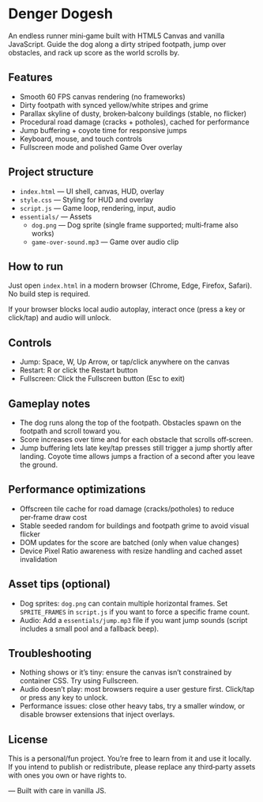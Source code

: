 # Denger Dogesh

An endless runner mini‑game built with HTML5 Canvas and vanilla JavaScript. Guide the dog along a dirty striped footpath, jump over obstacles, and rack up score as the world scrolls by.

## Features

- Smooth 60 FPS canvas rendering (no frameworks)
- Dirty footpath with synced yellow/white stripes and grime
- Parallax skyline of dusty, broken‑balcony buildings (stable, no flicker)
- Procedural road damage (cracks + potholes), cached for performance
- Jump buffering + coyote time for responsive jumps
- Keyboard, mouse, and touch controls
- Fullscreen mode and polished Game Over overlay

## Project structure

- `index.html` — UI shell, canvas, HUD, overlay
- `style.css` — Styling for HUD and overlay
- `script.js` — Game loop, rendering, input, audio
- `essentials/` — Assets
  - `dog.png` — Dog sprite (single frame supported; multi‑frame also works)
  - `game-over-sound.mp3` — Game over audio clip

## How to run

Just open `index.html` in a modern browser (Chrome, Edge, Firefox, Safari). No build step is required.

If your browser blocks local audio autoplay, interact once (press a key or click/tap) and audio will unlock.

## Controls

- Jump: Space, W, Up Arrow, or tap/click anywhere on the canvas
- Restart: R or click the Restart button
- Fullscreen: Click the Fullscreen button (Esc to exit)

## Gameplay notes

- The dog runs along the top of the footpath. Obstacles spawn on the footpath and scroll toward you.
- Score increases over time and for each obstacle that scrolls off‑screen.
- Jump buffering lets late key/tap presses still trigger a jump shortly after landing. Coyote time allows jumps a fraction of a second after you leave the ground.

## Performance optimizations

- Offscreen tile cache for road damage (cracks/potholes) to reduce per‑frame draw cost
- Stable seeded random for buildings and footpath grime to avoid visual flicker
- DOM updates for the score are batched (only when value changes)
- Device Pixel Ratio awareness with resize handling and cached asset invalidation

## Asset tips (optional)

- Dog sprites: `dog.png` can contain multiple horizontal frames. Set `SPRITE_FRAMES` in `script.js` if you want to force a specific frame count.
- Audio: Add a `essentials/jump.mp3` file if you want jump sounds (script includes a small pool and a fallback beep).

## Troubleshooting

- Nothing shows or it’s tiny: ensure the canvas isn’t constrained by container CSS. Try using Fullscreen.
- Audio doesn’t play: most browsers require a user gesture first. Click/tap or press any key to unlock.
- Performance issues: close other heavy tabs, try a smaller window, or disable browser extensions that inject overlays.

## License

This is a personal/fun project. You’re free to learn from it and use it locally. If you intend to publish or redistribute, please replace any third‑party assets with ones you own or have rights to.

— Built with care in vanilla JS.
